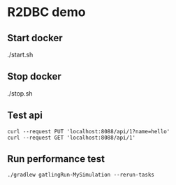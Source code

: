 # R2DBC demo

## Start docker
./start.sh

## Stop docker
./stop.sh

## Test api
```
curl --request PUT 'localhost:8088/api/1?name=hello'
curl --request GET 'localhost:8088/api/1'
```

## Run performance test
```
./gradlew gatlingRun-MySimulation --rerun-tasks
```